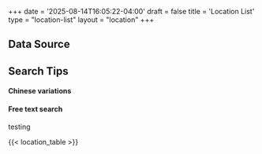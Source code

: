 +++
date = '2025-08-14T16:05:22-04:00'
draft = false
title = 'Location List'
type = "location-list"
layout = "location"
+++


## Data Source

## Search Tips

#### Chinese variations

#### Free text search


testing

{{< location_table >}}